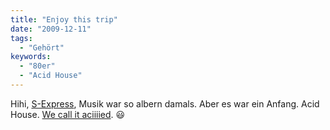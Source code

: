 ```yaml
---
title: "Enjoy this trip"
date: "2009-12-11"
tags:
  - "Gehört"
keywords:
  - "80er"
  - "Acid House"
---
```


Hihi, [S-Express](https://www.youtube.com/watch?v=JP\_2qjzj73Y), Musik war so albern damals. Aber es war ein Anfang. Acid House. [We call it aciiiied](http://www.youtube.com/watch?v=8lEFLe9ii24). 😃
